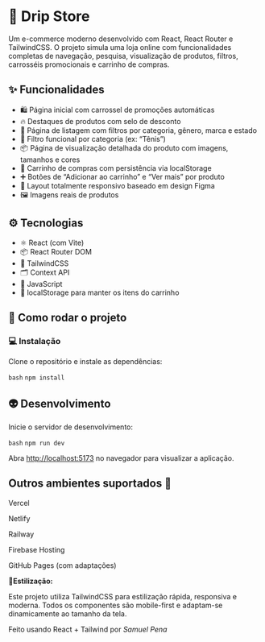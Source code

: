 # 👟 Drip Store

Um e-commerce moderno desenvolvido com React, React Router e TailwindCSS. O projeto simula uma loja online com funcionalidades completas de navegação, pesquisa, visualização de produtos, filtros, carrosséis promocionais e carrinho de compras.

## ✨ Funcionalidades

- 🛍 Página inicial com carrossel de promoções automáticas
- 🔥 Destaques de produtos com selo de desconto
- 🧾 Página de listagem com filtros por categoria, gênero, marca e estado
- 🧠 Filtro funcional por categoria (ex: “Tênis”)
- 📦 Página de visualização detalhada do produto com imagens, tamanhos e cores
- 🛒 Carrinho de compras com persistência via localStorage
- ➕ Botões de “Adicionar ao carrinho” e “Ver mais” por produto
- 🎯 Layout totalmente responsivo baseado em design Figma
- 🖼 Imagens reais de produtos

## ⚙️ Tecnologias

- ⚛️ React (com Vite)
- 📦 React Router DOM
- 🎨 TailwindCSS
- 🗂 Context API
- 🧠 JavaScript
- 💾 localStorage para manter os itens do carrinho

## 🚀 Como rodar o projeto

### 💻 Instalação

Clone o repositório e instale as dependências:

```bash```
`npm install`

## 👽 Desenvolvimento

Inicie o servidor de desenvolvimento:

```bash```
`npm run dev`

Abra <http://localhost:5173> no navegador para visualizar a aplicação.

## Outros ambientes suportados 👀

Vercel

Netlify

Railway

Firebase Hosting

GitHub Pages (com adaptações)

🎨**Estilização:**

Este projeto utiliza TailwindCSS para estilização rápida, responsiva e moderna. Todos os componentes são mobile-first e adaptam-se dinamicamente ao tamanho da tela.

Feito usando React + Tailwind por *Samuel Pena*